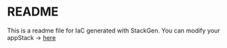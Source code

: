 # README
This is a readme file for IaC generated with StackGen.
You can modify your appStack -> [here](http://main.dev.stackgen.com/appstacks/97acfddd-aebe-4836-b4cb-1e368fc92684)
